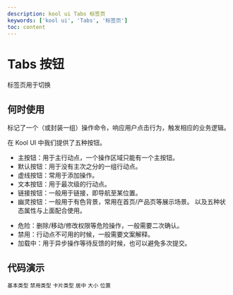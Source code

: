 ```yaml
---
description: kool ui Tabs 标签页
keywords: ['kool ui', 'Tabs', '标签页']
toc: content
---
```


# Tabs 按钮

标签页用于切换

## 何时使用

标记了一个（或封装一组）操作命令，响应用户点击行为，触发相应的业务逻辑。

在 Kool UI 中我们提供了五种按钮。

- 主按钮：用于主行动点，一个操作区域只能有一个主按钮。
- 默认按钮：用于没有主次之分的一组行动点。
- 虚线按钮：常用于添加操作。
- 文本按钮：用于最次级的行动点。
- 链接按钮：一般用于链接，即导航至某位置。
- 幽灵按钮：一般用于有色背景，常用在首页/产品页等展示场景。
  以及五种状态属性与上面配合使用。

* 危险：删除/移动/修改权限等危险操作，一般需要二次确认。
* 禁用：行动点不可用的时候，一般需要文案解释。
* 加载中：用于异步操作等待反馈的时候，也可以避免多次提交。

## 代码演示

<code src="./demo/BasicTab.tsx">基本类型</code>
<code src="./demo/DisableTab.tsx">禁用类型</code>
<code src="./demo/CardTab.tsx">卡片类型</code>
<code src="./demo/CenteredTabs.tsx">居中</code>
<code src="./demo/SizeTab.tsx">大小</code>
<code src="./demo/PositionTab.tsx">位置</code>
